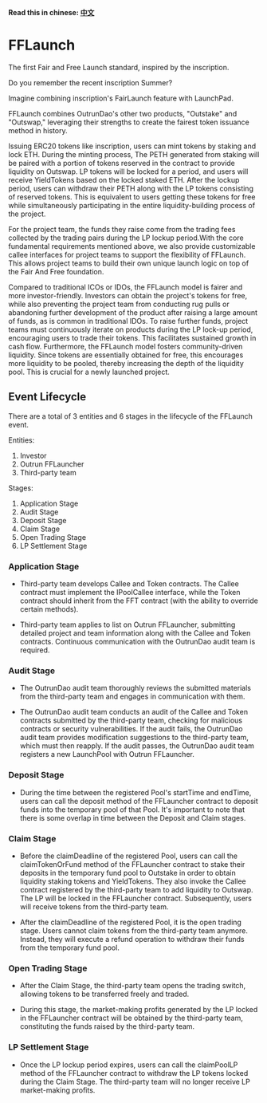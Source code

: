 **Read this in chinese: [中文](README.cn.md)**

# FFLaunch

The first Fair and Free Launch standard, inspired by the inscription.

Do you remember the recent inscription Summer?

Imagine combining inscription's FairLaunch feature with LaunchPad.

FFLaunch combines OutrunDao's other two products, "Outstake" and "Outswap," leveraging their strengths to create the fairest token issuance method in history.

Issuing ERC20 tokens like inscription, users can mint tokens by staking and lock ETH. During the minting process, The PETH generated from staking will be paired with a portion of tokens reserved in the contract to provide liquidity on Outswap. LP tokens will be locked for a period, and users will receive YieldTokens based on the locked staked ETH. After the lockup period, users can withdraw their PETH along with the LP tokens consisting of reserved tokens. This is equivalent to users getting these tokens for free while simultaneously participating in the entire liquidity-building process of the project.

For the project team, the funds they raise come from the trading fees collected by the trading pairs during the LP lockup period.With the core fundamental requirements mentioned above, we also provide customizable callee interfaces for project teams to support the flexibility of FFLaunch. This allows project teams to build their own unique launch logic on top of the Fair And Free foundation.

Compared to traditional ICOs or IDOs, the FFLaunch model is fairer and more investor-friendly. Investors can obtain the project's tokens for free, while also preventing the project team from conducting rug pulls or abandoning further development of the product after raising a large amount of funds, as is common in traditional IDOs. To raise further funds, project teams must continuously iterate on products during the LP lock-up period, encouraging users to trade their tokens. This facilitates sustained growth in cash flow. Furthermore, the FFLaunch model fosters community-driven liquidity. Since tokens are essentially obtained for free, this encourages more liquidity to be pooled, thereby increasing the depth of the liquidity pool. This is crucial for a newly launched project.

## Event Lifecycle

There are a total of 3 entities and 6 stages in the lifecycle of the FFLaunch event.

Entities:

1. Investor  
2. Outrun FFLauncher  
3. Third-party team  

Stages:

1. Application Stage  
2. Audit Stage  
3. Deposit Stage  
4. Claim Stage  
5. Open Trading Stage  
6. LP Settlement Stage  

### Application Stage

+ Third-party team develops Callee and Token contracts. The Callee contract must implement the IPoolCallee interface, while the Token contract should inherit from the FFT contract (with the ability to override certain methods).

+ Third-party team applies to list on Outrun FFLauncher, submitting detailed project and team information along with the Callee and Token contracts. Continuous communication with the OutrunDao audit team is required. 

### Audit Stage

+ The OutrunDao audit team thoroughly reviews the submitted materials from the third-party team and engages in communication with them.

+ The OutrunDao audit team conducts an audit of the Callee and Token contracts submitted by the third-party team, checking for malicious contracts or security vulnerabilities.
If the audit fails, the OutrunDao audit team provides modification suggestions to the third-party team, which must then reapply.
If the audit passes, the OutrunDao audit team registers a new LaunchPool with Outrun FFLauncher.

### Deposit Stage

+ During the time between the registered Pool's startTime and endTime, users can call the deposit method of the FFLauncher contract to deposit funds into the temporary pool of that Pool. It's important to note that there is some overlap in time between the Deposit and Claim stages.

### Claim Stage

+ Before the claimDeadline of the registered Pool, users can call the claimTokenOrFund method of the FFLauncher contract to stake their deposits in the temporary fund pool to Outstake in order to obtain liquidity staking tokens and YieldTokens. They also invoke the Callee contract registered by the third-party team to add liquidity to Outswap. The LP will be locked in the FFLauncher contract. Subsequently, users will receive tokens from the third-party team.

+ After the claimDeadline of the registered Pool, it is the open trading stage. Users cannot claim tokens from the third-party team anymore. Instead, they will execute a refund operation to withdraw their funds from the temporary fund pool.

### Open Trading Stage

+ After the Claim Stage, the third-party team opens the trading switch, allowing tokens to be transferred freely and traded.

+ During this stage, the market-making profits generated by the LP locked in the FFLauncher contract will be obtained by the third-party team, constituting the funds raised by the third-party team.

### LP Settlement Stage

+ Once the LP lockup period expires, users can call the claimPoolLP method of the FFLauncher contract to withdraw the LP tokens locked during the Claim Stage. The third-party team will no longer receive LP market-making profits.
